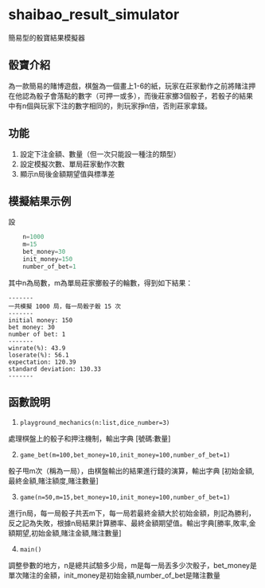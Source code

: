 # shaibao_result_simulator
簡易型的骰寶結果模擬器

## 骰寶介紹
為一款簡易的賭博遊戲，棋盤為一個畫上1-6的紙，玩家在莊家動作之前將賭注押在他認為骰子會落點的數字（可押一或多），而後莊家擲3個骰子，若骰子的結果中有n個與玩家下注的數字相同的，則玩家掙n倍，否則莊家拿錢。

## 功能
1. 設定下注金額、數量（但一次只能設一種注的類型）
2. 設定模擬次數、單局莊家動作次數
3. 顯示n局後金額期望值與標準差

## 模擬結果示例
設
```Python
    n=1000
    m=15
    bet_money=30
    init_money=150
    number_of_bet=1
```
其中n為局數，m為單局莊家擲骰子的輪數，得到如下結果：
```
-------
一共模擬 1000 局，每一局骰子骰 15 次
-------
initial money: 150
bet money: 30
number of bet: 1
-------
winrate(%): 43.9
loserate(%): 56.1
expectation: 120.39
standard deviation: 130.33
-------
```

## 函數說明
1. `playground_mechanics(n:list,dice_number=3)`

處理棋盤上的骰子和押注機制，輸出字典 [號碼:數量] 

2. `game_bet(m=100,bet_money=10,init_money=100,number_of_bet=1)`

骰子甩m次（稱為一局），由棋盤輸出的結果進行錢的演算，輸出字典 [初始金額,最終金額,賭注額度,賭注數量]

3. `game(n=50,m=15,bet_money=10,init_money=100,number_of_bet=1)`

進行n局，每一局骰子共丟m下，每一局若最終金額大於初始金額，則記為勝利，反之記為失敗，根據n局結果計算勝率、最終金額期望值。輸出字典[勝率,敗率,金額期望,初始金額,賭注金額,賭注數量]

4. `main()`

調整參數的地方，n是總共試驗多少局，m是每一局丟多少次骰子，bet_money是單次賭注的金額，init_money是初始金額,number_of_bet是賭注數量

